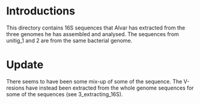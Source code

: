 # Introductions
This directory contains 16S sequences that Alvar has extracted from the three genomes he has assembled and analysed. The sequences from unitig_1 and 2 are from the same bacterial genome.

# Update
There seems to have been some mix-up of some of the sequence. The V-resions have instead been extracted from the whole genome sequences for some of the sequences (see 3_extracting_16S).
